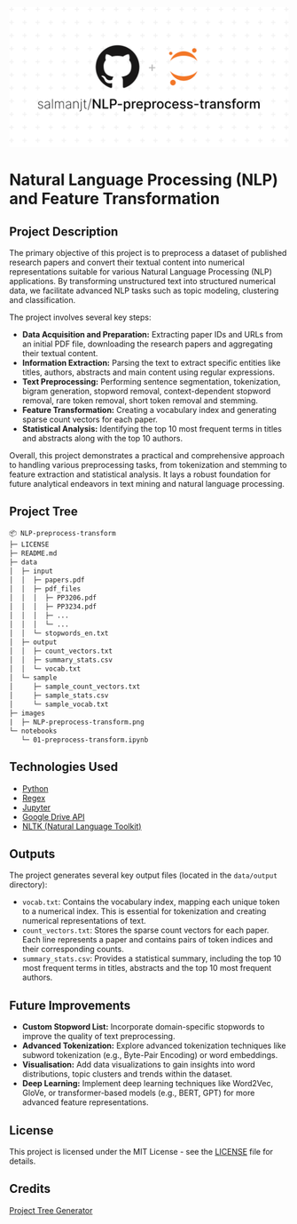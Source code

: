 ![NLP-preprocess-transform](images/NLP-preprocess-transform.png)

# Natural Language Processing (NLP) and Feature Transformation

## Project Description

The primary objective of this project is to preprocess a dataset of published research papers and convert their textual content into numerical representations suitable for various Natural Language Processing (NLP) applications. By transforming unstructured text into structured numerical data, we facilitate advanced NLP tasks such as topic modeling, clustering and classification.

The project involves several key steps:

-   **Data Acquisition and Preparation:** Extracting paper IDs and URLs from an initial PDF file, downloading the research papers and aggregating their textual content.
-   **Information Extraction:** Parsing the text to extract specific entities like titles, authors, abstracts and main content using regular expressions.
-   **Text Preprocessing:** Performing sentence segmentation, tokenization, bigram generation, stopword removal, context-dependent stopword removal, rare token removal, short token removal and stemming.
-   **Feature Transformation:** Creating a vocabulary index and generating sparse count vectors for each paper.
-   **Statistical Analysis:** Identifying the top 10 most frequent terms in titles and abstracts along with the top 10 authors.

Overall, this project demonstrates a practical and comprehensive approach to handling various preprocessing tasks, from tokenization and stemming to feature extraction and statistical analysis. It lays a robust foundation for future analytical endeavors in text mining and natural language processing.

## Project Tree

```
📦 NLP-preprocess-transform
├─ LICENSE
├─ README.md
├─ data
│  ├─ input
│  │  ├─ papers.pdf
│  │  ├─ pdf_files
│  │  │  ├─ PP3206.pdf
│  │  │  ├─ PP3234.pdf
│  │  │  ├─ ...
│  │  │  └─ ...
│  │  └─ stopwords_en.txt
│  ├─ output
│  │  ├─ count_vectors.txt
│  │  ├─ summary_stats.csv
│  │  └─ vocab.txt
│  └─ sample
│     ├─ sample_count_vectors.txt
│     ├─ sample_stats.csv
│     └─ sample_vocab.txt
├─ images
|  ├─ NLP-preprocess-transform.png
└─ notebooks
   └─ 01-preprocess-transform.ipynb
```

## Technologies Used

-   [Python](https://www.python.org/downloads/)
-   [Regex](https://developer.mozilla.org/en-US/docs/Web/JavaScript/Guide/Regular_expressions)
-   [Jupyter](https://jupyter.org/)
-   [Google Drive API](https://developers.google.com/drive/api/v3/about-sdk)
-   [NLTK (Natural Language Toolkit)](https://www.nltk.org/)

## Outputs

The project generates several key output files (located in the `data/output` directory):

-   `vocab.txt`: Contains the vocabulary index, mapping each unique token to a numerical index. This is essential for tokenization and creating numerical representations of text.
-   `count_vectors.txt`: Stores the sparse count vectors for each paper. Each line represents a paper and contains pairs of token indices and their corresponding counts.
-   `summary_stats.csv`: Provides a statistical summary, including the top 10 most frequent terms in titles, abstracts and the top 10 most frequent authors.

## Future Improvements

-   **Custom Stopword List:** Incorporate domain-specific stopwords to improve the quality of text preprocessing.
-   **Advanced Tokenization:** Explore advanced tokenization techniques like subword tokenization (e.g., Byte-Pair Encoding) or word embeddings.
-   **Visualisation:** Add data visualizations to gain insights into word distributions, topic clusters and trends within the dataset.
-   **Deep Learning:** Implement deep learning techniques like Word2Vec, GloVe, or transformer-based models (e.g., BERT, GPT) for more advanced feature representations.

## License

This project is licensed under the MIT License - see the [LICENSE](https://github.com/salmanjt/NLP-preprocess-transform/blob/main/LICENSE) file for details.

## Credits

[Project Tree Generator](https://woochanleee.github.io/project-tree-generator)
